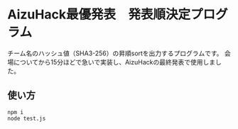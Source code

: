 # AizuHack最優発表　発表順決定プログラム

チーム名のハッシュ値（SHA3-256）の昇順sortを出力するプログラムです。
会場についてから15分ほどで急いで実装し、AizuHackの最終発表で使用しました。

## 使い方

```terminal
npm i
node test.js
```
